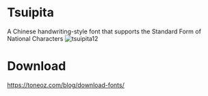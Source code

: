 # Tsuipita
A Chinese handwriting-style font that supports the Standard Form of National Characters
![tsuipita12](https://github.com/jeffreyxuan/toneoz-font-tsuipita/assets/14179988/b768658e-a54a-4868-821c-452d3f69a1d5)


# Download
https://toneoz.com/blog/download-fonts/
